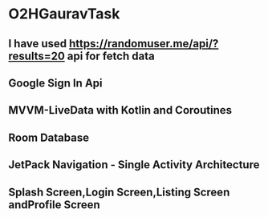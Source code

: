 # O2HGauravTask

## I have used https://randomuser.me/api/?results=20 api for fetch data
## Google Sign In Api 
## MVVM-LiveData with Kotlin and Coroutines
## Room Database
## JetPack Navigation - Single Activity Architecture
## Splash Screen,Login Screen,Listing Screen andProfile Screen
